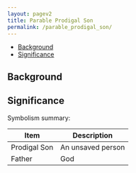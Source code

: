 ```yaml
---
layout: pagev2
title: Parable Prodigal Son
permalink: /parable_prodigal_son/
---
```

- [Background](#background)
- [Significance](#significance)

## Background

## Significance

Symbolism summary:

| Item | Description |
| --- | --- |
| Prodigal Son | An unsaved person |
| Father | God |